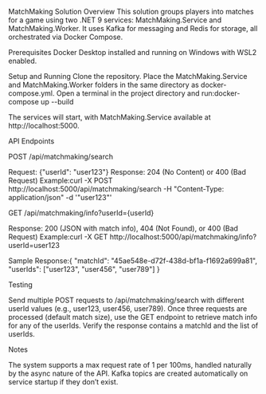 MatchMaking Solution
Overview
This solution groups players into matches for a game using two .NET 9 services: MatchMaking.Service and MatchMaking.Worker. It uses Kafka for messaging and Redis for storage, all orchestrated via Docker Compose.

Prerequisites
Docker Desktop installed and running on Windows with WSL2 enabled.

Setup and Running
Clone the repository.
Place the MatchMaking.Service and MatchMaking.Worker folders in the same directory as docker-compose.yml.
Open a terminal in the project directory and run:docker-compose up --build

The services will start, with MatchMaking.Service available at http://localhost:5000.

API Endpoints

POST /api/matchmaking/search

Request: {"userId": "user123"}
Response: 204 (No Content) or 400 (Bad Request)
Example:curl -X POST http://localhost:5000/api/matchmaking/search -H "Content-Type: application/json" -d '"user123"'


GET /api/matchmaking/info?userId={userId}

Response: 200 (JSON with match info), 404 (Not Found), or 400 (Bad Request)
Example:curl -X GET http://localhost:5000/api/matchmaking/info?userId=user123

Sample Response:{
  "matchId": "45ae548e-d72f-438d-bf1a-f1692a699a81",
  "userIds": ["user123", "user456", "user789"]
}


Testing

Send multiple POST requests to /api/matchmaking/search with different userId values (e.g., user123, user456, user789).
Once three requests are processed (default match size), use the GET endpoint to retrieve match info for any of the userIds.
Verify the response contains a matchId and the list of userIds.

Notes

The system supports a max request rate of 1 per 100ms, handled naturally by the async nature of the API.
Kafka topics are created automatically on service startup if they don’t exist.
